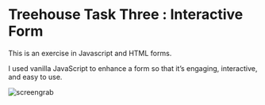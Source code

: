 # Treehouse Task Three : Interactive Form

This is an exercise in Javascript and HTML forms.

I used vanilla JavaScript to enhance a form so that it’s engaging, interactive, and easy to use.

![screengrab](https://repository-images.githubusercontent.com/124209959/f2301c80-1548-11eb-808f-58fc79082aff)

